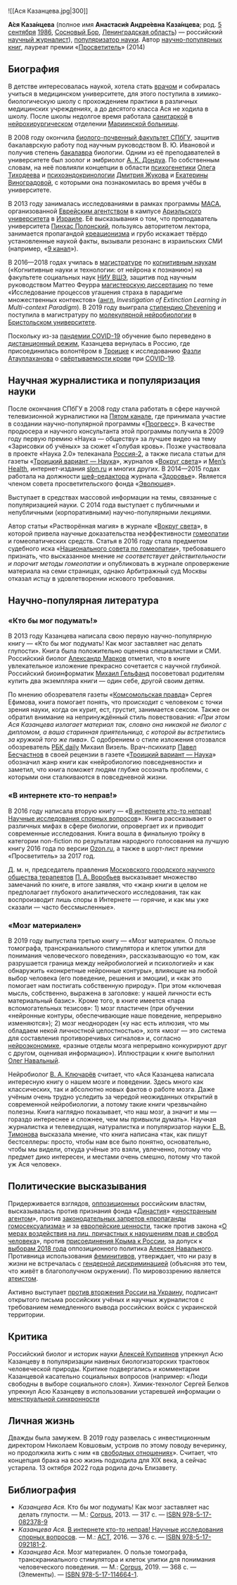 ![[Ася Казанцева.jpg|300]]

**А́ся Каза́нцева** (полное имя **Анастаси́я Андре́евна Каза́нцева**; род. [5 сентября](https://ru.wikipedia.org/wiki/5_сентября) [1986](https://ru.wikipedia.org/wiki/1986_год), [Сосновый Бор](https://ru.wikipedia.org/wiki/Сосновый_Бор_(город)), [Ленинградская область](https://ru.wikipedia.org/wiki/Ленинградская_область)) — российский [научный журналист](https://ru.wikipedia.org/wiki/Научная_журналистика)), [популяризатор науки](https://ru.wikipedia.org/wiki/Популяризация_науки). Автор [научно-популярных книг](https://ru.wikipedia.org/wiki/Казанцева,_Ася#Научно-популярная_литература), лауреат премии «[Просветитель](https://ru.wikipedia.org/wiki/Просветитель_(премия))» (2014)

## Биография

В детстве интересовалась наукой, хотела стать [врачом](https://ru.wikipedia.org/wiki/Врач) и собиралась учиться в медицинском университете, для этого поступила в  химико-биологическую школу с прохождением практики в различных  медицинских учреждениях, а до десятого класса Ася не ходила в школу. После школы недолгое время работала [санитаркой](https://ru.wikipedia.org/wiki/Санитар) в [нейрохирургическом](https://ru.wikipedia.org/wiki/Нейрохирургия) отделении [Мариинской больницы](https://ru.wikipedia.org/wiki/Мариинская_больница).

В 2008 году окончила [биолого-почвенный факультет СПбГУ](https://ru.wikipedia.org/wiki/Биологический_факультет_Санкт-Петербургского_государственного_университета), защитив бакалаврскую работу под научным руководством В. Ю. Ивановой и получив степень [бакалавра](https://ru.wikipedia.org/wiki/Бакалавр) биологии. Одним из её преподавателей в университете был зоолог и эмбриолог [А. К. Дондуа](https://ru.wikipedia.org/wiki/Дондуа,_Арчил_Карпезович). По собственным словам, на неё повлияли концепции в области [психогенетики](https://ru.wikipedia.org/wiki/Психогенетика) [Олега Тиходеева](https://ru.wikipedia.org/w/index.php?title=Тиходеев,_Олег_Николаевич&action=edit&redlink=1) и [психоэндокринологии](https://ru.wikipedia.org/wiki/Психоэндокринология) [Дмитрия Жукова](https://ru.wikipedia.org/w/index.php?title=Жуков,_Дмитрий_Анатольевич_(биолог)&action=edit&redlink=1) и [Екатерины Виноградовой](https://ru.wikipedia.org/w/index.php?title=Виноградова,_Екатерина_Павловна&action=edit&redlink=1), с которыми она познакомилась во время учёбы в университете.

В 2013 году занималась исследованиями в рамках программы [МАСА](https://ru.wikipedia.org/wiki/МАСА_(программа)), организованной [Еврейским агентством](https://ru.wikipedia.org/wiki/Еврейское_агентство) в кампусе [Ариэльского университета](https://ru.wikipedia.org/wiki/Ариэльский_университет) в [Израиле](https://ru.wikipedia.org/wiki/Израиль). Её высказывания о том, что преподаватель университета [Пинхас Полонский](https://ru.wikipedia.org/wiki/Полонский,_Пинхас), пользуясь авторитетом лектора, занимается пропагандой [креационизма](https://ru.wikipedia.org/wiki/Креационизм) и грубо искажает твёрдо установленные наукой факты, вызывали резонанс в израильских СМИ (например, «[9 канал](https://ru.wikipedia.org/wiki/9_канал_(Израиль))»).

В 2016—2018 годах училась в [магистратуре](https://ru.wikipedia.org/wiki/Магистр) по [когнитивным наукам](https://ru.wikipedia.org/wiki/Когнитивистика) («Когнитивные науки и технологии: от нейрона к познанию») на факультете социальных наук [НИУ ВШЭ](https://ru.wikipedia.org/wiki/Высшая_школа_экономики), защитив под научным руководством Маттео Феурра [магистерскую диссертацию](https://ru.wikipedia.org/wiki/Диссертация#Магистерская_диссертация) по теме «Исследование процессов угашения страха в парадигме множественных контекстов» ([англ.](https://ru.wikipedia.org/wiki/Английский_язык) *Investigation of Extinction Learning in Multi-context Paradigm*). В 2019 году выиграла [стипендию Chevening](https://ru.wikipedia.org/wiki/Стипендия_Чивнинг) и поступила в магистратуру по [молекулярной нейробиологии](https://en.wikipedia.org/wiki/Molecular_neuroscience) в [Бристольском университете](https://ru.wikipedia.org/wiki/Бристольский_университет).

Поскольку из-за [пандемии COVID-19](https://ru.wikipedia.org/wiki/Пандемия_COVID-19) обучение было переведено в [дистанционный режим](https://ru.wikipedia.org/wiki/Дистанционное_обучение), Казанцева вернулась в Россию, где присоединилась волонтёром в [Троицке](https://ru.wikipedia.org/wiki/Троицк_(Москва)) к исследованию [Фазли Атауллаханова](https://ru.wikipedia.org/wiki/Атауллаханов,_Фазоил_Иноятович) о [свёртываемости крови](https://ru.wikipedia.org/wiki/Свёртывание_крови) при [COVID-19](https://ru.wikipedia.org/wiki/COVID-19).

## Научная журналистика и популяризация науки

После окончания СПбГУ в 2008 году стала работать в сфере научной телевизионной журналистики на [Пятом канале](https://ru.wikipedia.org/wiki/Пятый_канал_(Россия)), где принимала участие в создании научно-популярной программы «[Прогресс](https://ru.wikipedia.org/wiki/Прогресс_(телепередача))». В качестве продюсера и научного консультанта этой программы получила в  2009 году первую премию «Наука — обществу» за лучшее видео на тему  «Зарисовки об учёных» за сюжет «Голубая кровь». Позже участвовала в проекте «Наука 2.0» телеканала [Россия-2](https://ru.wikipedia.org/wiki/Россия-2), а также писала статьи для газеты «[Троицкий вариант — Наука](https://ru.wikipedia.org/wiki/Троицкий_вариант_—_Наука)», журналов «[Вокруг света](https://ru.wikipedia.org/wiki/Вокруг_света)» и [Men’s Health](https://ru.wikipedia.org/wiki/Men’s_Health_(Россия)), интернет-издания [slon.ru](https://ru.wikipedia.org/wiki/Slon.ru) и многих других. В 2014—2015 годах работала на должности [шеф-редактора](https://ru.wikipedia.org/wiki/Шеф-редактор) журнала «[Здоровье](https://ru.wikipedia.org/wiki/Здоровье_(журнал))». Является членом совета просветительского фонда «[Эволюция](https://ru.wikipedia.org/wiki/Эволюция_(фонд))».

Выступает в средствах массовой информации на темы, связанные с популяризацией науки. С 2014 года выступает с публичными и непубличными (корпоративными) научно-популярными лекциями.

Автор статьи «Растворённая магия» в журнале «[Вокруг света](https://ru.wikipedia.org/wiki/Вокруг_света)», в которой привела научные доказательства неэффективности [гомеопатии](https://ru.wikipedia.org/wiki/Гомеопатия) и гомеопатических средств. Статья в 2016 году стала предметом судебного иска «[Национального совета по гомеопатии](https://ru.wikipedia.org/w/index.php?title=Национальный_совет_по_гомеопатии&action=edit&redlink=1)», требовавшего признать, что высказанное мнение *не соответствует действительности и порочит методы гомеопатии* и опубликовать в журнале опровержение материала на семи страницах,  однако Арбитражный суд Москвы отказал истцу в удовлетворении искового  требования.

## Научно-популярная литература

### «Кто бы мог подумать!»

В 2013 году Казанцева написала свою первую научно-популярную книгу — «Кто бы мог подумать! Как мозг заставляет нас делать глупости». Книга была  положительно оценена специалистами и СМИ. Российский биолог [Александр Марков](https://ru.wikipedia.org/wiki/Марков,_Александр_Владимирович_(биолог)) отметил, что в книге увлекательное изложение прекрасно сочетается с научной глубиной. Российский биоинформатик [Михаил Гельфанд](https://ru.wikipedia.org/wiki/Гельфанд,_Михаил_Сергеевич) посоветовал родителям купить два экземпляра книги — один себе, другой своим детям.

По мнению обозревателя газеты «[Комсомольская правда](https://ru.wikipedia.org/wiki/Комсомольская_правда)» Сергея Ефимова, книга помогает понять, что происходит с человеком с  точки зрения науки, когда он курит, ест, грустит, занимается сексом.  Также он обратил внимание на непринуждённый стиль повествования: *«При этом Ася Казанцева излагает материал так, словно она никакой не биолог с дипломом, а ваша старинная приятельница, с которой вы встретились за  кружкой того же пива»*. С одобрением о стиле изложения отозвался обозреватель [РБК daily](https://ru.wikipedia.org/wiki/РБК_daily) Михаил Визель. Врач-психиатр [Павел Бесчастнов](https://ru.wikipedia.org/w/index.php?title=Бесчастнов,_Павел_Сергеевич&action=edit&redlink=1) в своей рецензии в газете «[Троицкий вариант — Наука](https://ru.wikipedia.org/wiki/Троицкий_вариант_—_Наука)» обозначил жанр книги как «нейробиологию повседневности» и заметил, что  книга поможет людям глубже осознать проблемы, с которыми они  сталкиваются в повседневной жизни.

### «В интернете кто-то неправ!»

В 2016 году написала вторую книгу — «[В интернете кто-то неправ! Научные исследования спорных вопросов](https://ru.wikipedia.org/wiki/В_интернете_кто-то_неправ!_Научные_исследования_спорных_вопросов)». Книга рассказывает о различных мифах в сфере биологии, опровергает их и приводит современные исследования. Книга вошла в финальную тройку в  категории non-fiction по результатам народного голосования на лучшую  книгу 2016 года по версии [Ozon.ru](https://ru.wikipedia.org/wiki/Ozon.ru), а также в шорт-лист премии «Просветитель» за 2017 год.

Д. м. н, председатель правления [Московского городского научного общества терапевтов](https://ru.wikipedia.org/wiki/Московское_городское_научное_общество_терапевтов) [П. А. Воробьев](https://ru.wikipedia.org/wiki/Воробьёв,_Павел_Андреевич) высказывает множество замечаний по книге, в итоге заявляя, что «жанр  книги в целом не предполагает глубокого аналитического исследования, так как воспроизводит лишь споры в Интернете — горячие, и как мы уже  сказали — часто бессмысленные».

### «Мозг материален»

В 2019 году выпустила третью книгу — «Мозг материален. О пользе  томографа, транскраниального стимулятора и клеток улитки для понимания  человеческого поведения», рассказывающую «о том, как разрушается граница между нейробиологией и психологией» и как обнаружить «конкретные  нейронные контуры», влияющие на любой выбор человека (его поведение,  решения и эмоции), и «как это помогает нам постигать собственную  природу». При этом «ключевая мысль, собственно, выражена в заголовке: у  нашей личности есть материальный базис». Кроме того, в книге имеется  «пара вспомогательных тезисов»: 1) мозг пластичен (при обучении  «нейронные контуры, обеспечивающие наше поведение, непрерывно  изменяются»); 2) мозг неоднороден («у нас есть иллюзия, что мы обладаем  некой личностной целостностью», хотя «мозг — это система для составления противоречивых сигналов» и, согласно [нейроэкономике](https://ru.wikipedia.org/wiki/Нейроэкономика), «разные отделы мозга непрерывно конкурируют друг с другом, оценивая информацию»). Иллюстрации к книге выполнил [Олег Навальный](https://ru.wikipedia.org/wiki/Олег_Навальный).

Нейробиолог [В. А. Ключарёв](https://ru.wikipedia.org/wiki/Ключарёв,_Василий_Андреевич) считает, что «Ася Казанцева написала интересную книгу о нашем мозге и  поведении. Здесь много как классических, так и абсолютно новых фактов о  работе мозга. Даже учёным очень трудно уследить за чередой неожиданных  открытий в современной нейробиологии, а потому такие книги чрезвычайно  полезны. Книга наглядно показывает, что наш мозг, а значит и мы —  гораздо интереснее и сложнее, чем мы привыкли думать». Научная журналистка и телеведущая, натуралистка и популяризатор науки [Е. В. Тимонова](https://ru.wikipedia.org/wiki/Тимонова,_Евгения_Валентиновна) высказала мнение, что книга написана «так, как пишут бестселлеры:  просто, чтобы нам все было понятно, основательно, чтобы мы видели,  откуда учёные это взяли, увлеченно, потому что предмет дико интересен, и местами очень смешно, потому что такой уж Ася человек».

## Политические высказывания

Придерживается взглядов, [оппозиционных](https://ru.wikipedia.org/wiki/Оппозиция) российским властям, высказывалась против признания фонда «[Династия](https://ru.wikipedia.org/wiki/Династия_(фонд))» «[иностранным агентом](https://ru.wikipedia.org/wiki/Иностранный_агент_(Россия))», против [законодательных запретов «пропаганды гомосексуализма»](https://ru.wikipedia.org/wiki/Законодательные_запреты_пропаганды_гомосексуализма_в_России) и за [европейские ценности](https://ru.wikipedia.org/wiki/Европейские_ценности), также против закона «[О мерах воздействия на лиц, причастных к нарушениям прав и свобод человека](https://ru.wikipedia.org/wiki/Федеральный_закон_№_272-ФЗ_2012_года)», против [присоединения Крыма к России](https://ru.wikipedia.org/wiki/Присоединение_Крыма_к_Российской_Федерации), за допуск к [выборам 2018 года](https://ru.wikipedia.org/wiki/Президентские_выборы_в_России_(2018)) оппозиционного политика [Алексея Навального](https://ru.wikipedia.org/wiki/Навальный,_Алексей_Анатольевич). Противница использования [феминитивов](https://ru.wikipedia.org/wiki/Феминитив), утверждает, что ни разу в жизни не встречалась с [гендерной дискриминацией](https://ru.wikipedia.org/wiki/Сексизм) (объясняя это тем, что живёт в благополучном окружении). По мировоззрению является [атеистом](https://ru.wikipedia.org/wiki/Атеист).

Активно выступает [против вторжения России на Украину](https://ru.wikipedia.org/wiki/Протесты_против_вторжения_России_на_Украину), подписант открытого письма российских учёных и научных журналистов с  требованием немедленного вывода российских войск с украинской территории.

## Критика

Российский биолог и историк науки [Алексей Куприянов](https://ru.wikipedia.org/w/index.php?title=Куприянов,_Алексей_Валерьевич&action=edit&redlink=1) упрекнул Асю Казанцеву в популяризации наивных биологизаторских трактовок человеческой природы. Критике подвергались и комментарии Казанцевой касательно социальных  вопросов (например: «Люди свободны в выборе социального слоя»). Химик-технолог Сергей Белков упрекнул Асю Казанцеву в использовании устаревшей информации о [менструальной синхронности](https://ru.wikipedia.org/wiki/Менструальная_синхронность)
## Личная жизнь

Дважды была замужем. В 2019 году развелась с инвестиционным директором Николаем Ковшовым, устроив по этому поводу вечеринку, но продолжила жить с ним «в [свободных отношениях](https://ru.wikipedia.org/wiki/Открытые_отношения)». Считает, что концепция брака на всю жизнь подходила для XIX века, а сейчас устарела. 13 октября 2022 года родила дочь Елизавету.

## Библиография

- *Казанцева Ася.* Кто бы мог подумать! Как мозг заставляет нас делать глупости. — М.: [Corpus](https://ru.wikipedia.org/wiki/Corpus), 2013. — 317 с. — [ISBN 978-5-17-082378-9](https://ru.wikipedia.org/wiki/Служебная:Источники_книг/9785170823789)
- *Казанцева Ася.* [В интернете кто-то неправ! Научные исследования спорных вопросов](https://archive.org/details/vinternetektoton0000kaza). — М.: [АСТ](https://ru.wikipedia.org/wiki/АСТ_(издательство)), 2016. — 376 с. — [ISBN 978-5-17-092181-2](https://ru.wikipedia.org/wiki/Служебная:Источники_книг/9785170921812).
- *Казанцева Ася.* Мозг материален. О пользе томографа, транскраниального стимулятора и клеток улитки для понимания человеческого поведения. — М.: [Corpus](https://ru.wikipedia.org/wiki/Corpus), 2019. — 368 с. — (Элементы). — [ISBN 978-5-17-114664-1](https://ru.wikipedia.org/wiki/Служебная:Источники_книг/9785171146641).